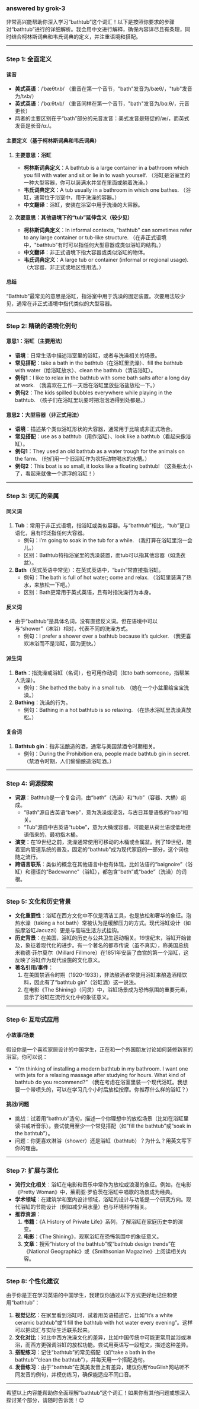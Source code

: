 ### answered by grok-3
非常高兴能帮助你深入学习“bathtub”这个词汇！以下是按照你要求的步骤对“bathtub”进行的详细解析。我会用中文进行解释，确保内容详尽且有条理，同时结合柯林斯词典和韦氏词典的定义，并注重语境和搭配。

---

### Step 1: 全面定义

#### 读音
- **美式英语**：/ˈbæθtʌb/ （重音在第一个音节，"bath"发音为/bæθ/，"tub"发音为/tʌb/）
- **英式英语**：/ˈbɑːθtʌb/ （重音同样在第一个音节，"bath"发音为/bɑːθ/，元音更长）
- 两者的主要区别在于“bath”部分的元音发音：美式发音是短促的/æ/，而英式发音是长音/ɑː/。

#### 主要定义（基于柯林斯词典和韦氏词典）
1. **主要意思：浴缸**
   - **柯林斯词典定义**：A bathtub is a large container in a bathroom which you fill with water and sit or lie in to wash yourself. （浴缸是浴室里的一种大型容器，你可以装满水并坐在里面或躺着洗澡。）
   - **韦氏词典定义**：A tub usually in a bathroom in which one bathes. （浴缸，通常位于浴室中，用于洗澡的容器。）
   - **中文翻译**：浴缸，安装在浴室中用于洗澡的大容器。

2. **次要意思：其他语境下的“tub”延伸含义（较少见）**
   - **柯林斯词典定义**：In informal contexts, "bathtub" can sometimes refer to any large container or tub-like structure. （在非正式语境中，"bathtub"有时可以指任何大型容器或类似浴缸的结构。）
   - **中文翻译**：非正式语境下指大容器或类似浴缸的物体。
   - **韦氏词典定义**：A large tub or container (informal or regional usage). （大容器，非正式或地区性用法。）

#### 总结
“Bathtub”最常见的意思是浴缸，指浴室中用于洗澡的固定装置。次要用法较少见，通常在非正式语境中指代类似的大型容器。

---

### Step 2: 精确的语境化例句

#### 意思1：浴缸（主要用法）
- **语境**：日常生活中描述浴室里的浴缸，或者与洗澡相关的场景。
- **常见搭配**：take a bath in the bathtub（在浴缸里洗澡）、fill the bathtub with water（给浴缸放水）、clean the bathtub（清洁浴缸）。
- **例句1**：I like to relax in the bathtub with some bath salts after a long day at work. （我喜欢在工作一天后在浴缸里放些浴盐放松一下。）
- **例句2**：The kids spilled bubbles everywhere while playing in the bathtub. （孩子们在浴缸里玩耍时把泡泡洒得到处都是。）

#### 意思2：大型容器（非正式用法）
- **语境**：描述某个类似浴缸形状的大容器，通常用于比喻或非正式场合。
- **常见搭配**：use as a bathtub（用作浴缸）、look like a bathtub（看起来像浴缸）。
- **例句1**：They used an old bathtub as a water trough for the animals on the farm. （他们用一个旧浴缸作为农场动物喝水的水槽。）
- **例句2**：This boat is so small, it looks like a floating bathtub! （这条船太小了，看起来就像一个漂浮的浴缸！）

---

### Step 3: 词汇的亲属

#### 同义词
1. **Tub**：常用于非正式语境，指浴缸或类似容器。与“bathtub”相比，“tub”更口语化，且有时泛指任何大容器。
   - 例句：I’m going to soak in the tub for a while. （我打算在浴缸里泡一会儿。）
   - 区别：Bathtub特指浴室里的洗澡装置，而tub可以指其他容器（如洗衣盆）。
2. **Bath**（英式英语中常见）：在英式英语中，“bath”常直接指浴缸。
   - 例句：The bath is full of hot water; come and relax. （浴缸里装满了热水，来放松一下吧。）
   - 区别：Bath更常用于英式英语，且有时指洗澡行为本身。

#### 反义词
- 由于“bathtub”是具体名词，没有直接反义词。但在语境中可以与“shower”（淋浴）相对，代表不同的洗澡方式。
  - 例句：I prefer a shower over a bathtub because it’s quicker. （我更喜欢淋浴而不是浴缸，因为更快。）

#### 派生词
1. **Bath**：指洗澡或浴缸（名词），也可用作动词（如to bath someone，指帮某人洗澡）。
   - 例句：She bathed the baby in a small tub. （她在一个小盆里给宝宝洗澡。）
2. **Bathing**：洗澡的行为。
   - 例句：Bathing in a hot bathtub is so relaxing. （在热水浴缸里洗澡真放松。）

#### 复合词
1. **Bathtub gin**：指非法酿造的酒，通常与美国禁酒令时期相关。
   - 例句：During the Prohibition era, people made bathtub gin in secret. （禁酒令时期，人们偷偷酿造浴缸酒。）

---

### Step 4: 词源探索

- **词源**：Bathtub是一个复合词，由“bath”（洗澡）和“tub”（容器、大桶）组成。
  - “Bath”源自古英语“bæþ”，意为洗澡或浸泡，与古日耳曼语族的“baþ”相关。
  - “Tub”源自中古英语“tubbe”，意为大桶或容器，可能是从荷兰语或低地德语借来的，最初指木桶。
- **演变**：在19世纪之前，洗澡通常使用可移动的木桶或金属盆。到了19世纪，随着室内管道系统的普及，固定的“bathtub”成为现代家庭的一部分，这个词也随之流行。
- **跨语言联系**：类似的概念在其他语言中也有体现，比如法语的“baignoire”（浴缸）和德语的“Badewanne”（浴缸），都包含“bath”或“bade”（洗澡）的词根。

---

### Step 5: 文化和历史背景

- **文化重要性**：浴缸在西方文化中不仅是清洁工具，也是放松和奢华的象征。泡热水澡（taking a hot bath）常被认为是缓解压力的方式。现代浴缸设计（如按摩浴缸Jacuzzi）更是与高端生活方式挂钩。
- **历史背景**：在美国，浴缸的历史与公共卫生运动相关。19世纪末，浴缸开始普及，象征着现代化的进步。有一个著名的都市传说（虽不真实），称美国总统米勒德·菲尔莫尔（Millard Fillmore）在1851年安装了白宫的第一个浴缸，这反映了浴缸作为现代设施的文化意义。
- **著名引用/事件**：
  1. 在美国禁酒令时期（1920-1933），非法酿酒者常使用浴缸来酿造酒精饮料，因此有了“bathtub gin”（浴缸酒）这一说法。
  2. 在电影《The Shining》（闪灵）中，浴缸场景成为恐怖氛围的重要元素，显示了浴缸在流行文化中的象征意义。

---

### Step 6: 互动式应用

#### 小故事/场景
假设你是一个喜欢家居设计的中国学生，正在和一个外国朋友讨论如何装修新家的浴室。你可以说：
- “I’m thinking of installing a modern bathtub in my bathroom. I want one with jets for a relaxing massage after studying for hours. What kind of bathtub do you recommend?” （我在考虑在浴室里装一个现代浴缸。我想要一个带喷头的，可以在学习几个小时后放松按摩。你推荐什么样的浴缸？）

#### 挑战/问题
- 挑战：试着用“bathtub”造句，描述一个你理想中的放松场景（比如在浴缸里读书或听音乐）。尝试使用至少一个常见搭配（如“fill the bathtub”或“soak in the bathtub”）。
- 问题：你更喜欢淋浴（shower）还是浴缸（bathtub）？为什么？用英文写下你的理由。

---

### Step 7: 扩展与深化

- **流行文化相关**：浴缸在电影和音乐中常作为放松或浪漫的象征。例如，在电影《Pretty Woman》中，茱莉亚·罗伯茨在浴缸中唱歌的场景成为经典。
- **学术领域**：在建筑学和室内设计领域，浴缸的设计与功能是一个研究方向。现代浴缸的节能设计（例如减少用水量）也与环境科学相关。
- **推荐资源**：
  1. **书籍**：《A History of Private Life》系列，了解浴缸在家庭历史中的演变。
  2. **电影**：《The Shining》，观察浴缸在恐怖氛围中的象征意义。
  3. **文章**：搜索“history of the bathtub”或“bathtub design trends”在《National Geographic》或《Smithsonian Magazine》上阅读相关内容。

---

### Step 8: 个性化建议

由于你是正在学习英语的中国学生，我建议你通过以下方式更好地记住和使用“bathtub”：
1. **视觉记忆**：在家里看到浴缸时，试着用英语描述它，比如“It’s a white ceramic bathtub”或“I fill the bathtub with hot water every evening”。这样可以把词汇与实际生活联系起来。
2. **文化对比**：对比中西方洗澡文化的差异，比如中国传统中可能更常用盆浴或淋浴，而西方更强调浴缸的放松功能。尝试用英语写一段短文，描述这种差异。
3. **搭配练习**：记住“bathtub”的常见搭配（如“take a bath in the bathtub”“clean the bathtub”），并每天用一个搭配造句。
4. **发音练习**：由于“bathtub”在英美发音上有差异，建议你用YouGlish网站听不同发音的例句，并模仿练习，确保能适应不同口音。

---

希望以上内容能帮助你全面理解“bathtub”这个词汇！如果你有其他问题或想深入探讨某个部分，请随时告诉我！😊